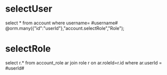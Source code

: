 selectUser
===
select * from account
where username= #username#
@orm.many({"id":"userId"},"account.selectRole","Role");

selectRole
===
select r.* from account_role ar
join role r on ar.roleId=r.id
where ar.userId = #userId#

